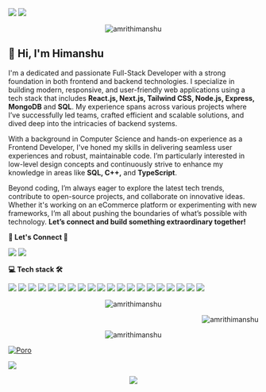 



  
  
  
 <!-- <p align="center"> -->

  <img src="https://readme-typing-svg.demolab.com/?lines=MERN+Stack+Developer||UI+Developer;React.JS+Developer+From+🇮🇳&font=Fira%20Code&center=true&width=700&height=50&weight=1100&size=32&duration=2000&pause=2000"> 

  <img src="https://user-images.githubusercontent.com/73097560/115834477-dbab4500-a447-11eb-908a-139a6edaec5c.gif">
<p align="center"> <img src="https://komarev.com/ghpvc/?username=amrithimanshu&label=Profile%20views&color=0e75b6&style=flat" alt="amrithimanshu " /> </p>

## 👋 Hi, I'm Himanshu

I'm a dedicated and passionate Full-Stack Developer with a strong foundation in both frontend and backend technologies. I specialize in building modern, responsive, and user-friendly web applications using a tech stack that includes **React.js, Next.js, Tailwind CSS, Node.js, Express, MongoDB** and **SQL**. My experience spans across various projects where I’ve successfully led teams, crafted efficient and scalable solutions, and dived deep into the intricacies of backend systems.

With a background in Computer Science and hands-on experience as a Frontend Developer, I've honed my skills in delivering seamless user experiences and robust, maintainable code. I’m particularly interested in low-level design concepts and continuously strive to enhance my knowledge in areas like **SQL, C++,** and **TypeScript**.

Beyond coding, I’m always eager to explore the latest tech trends, contribute to open-source projects, and collaborate on innovative ideas. Whether it's working on an eCommerce platform or experimenting with new frameworks, I’m all about pushing the boundaries of what’s possible with technology. **Let’s connect and build something extraordinary together!**

      
   
  **<p align="left">  👥 Let's Connect 🤝  </p>**

<a href="https://www.linkedin.com/in/himanshu-s-243654205" target="_blank"><img src="https://img.shields.io/badge/-LinkedIn-%230077B5?style=for-the-badge&logo=linkedin&logoColor=white" target="_blank"></a></a> <a href = "mailto:himanshukumaramrit41855@gmail.com"><img src="https://img.shields.io/badge/Gmail-D14836?style=for-the-badge&logo=gmail&logoColor=white" target="_blank"></a>


**<p align="left">  💻 Tech stack 🛠 </p>**

<div align="left"> 
  <img src="https://img.shields.io/badge/React-20232A?style=for-the-badge&logo=react&logoColor=61DAFB"> 
    <img src="https://img.shields.io/badge/next.js-20232A?style=for-the-badge&logo=react&logoColor=000000"> 
    <img src="https://img.shields.io/badge/JavaScript-323330?style=for-the-badge&logo=javascript&logoColor=F7DF1E">
      <img src="https://img.shields.io/badge/typescript-323330?style=for-the-badge&logo=javascript&logoColor=3178C6">
   <img src="https://img.shields.io/badge/c++-CC6699?style=for-the-badge&logo=cpp&logoColor=white"> 
 <img src="https://img.shields.io/badge/Node.js-339933?style=for-the-badge&logo=nodedotjs&logoColor=white"> 
  <img src="https://img.shields.io/badge/Express.js-000000?style=for-the-badge&logo=express&logoColor=white">
  <img src="https://img.shields.io/badge/MongoDB-4EA94B?style=for-the-badge&logo=mongodb&logoColor=white">
   <img src="https://img.shields.io/badge/SQL-CC6699?style=for-the-badge&logo=sql&logoColor=white"> 
  <img src="https://img.shields.io/badge/Bootstrap-563D7C?style=for-the-badge&logo=bootstrap&logoColor=white">
  <img src="https://img.shields.io/badge/HTML5-E34F26?style=for-the-badge&logo=html5&logoColor=white"> 
  <img src="https://img.shields.io/badge/CSS3-1572B6?style=for-the-badge&logo=css3&logoColor=white"> 
    <img src="https://img.shields.io/badge/tailwindcss-323330?style=for-the-badge&logo=javascript&logoColor=06B6D4">
   <img src="https://img.shields.io/badge/redux-CC6699?style=for-the-badge&logo=redux&logoColor=white"> 
<!--   <img src="https://img.shields.io/badge/Webpack-8DD6F9?style=for-the-badge&logo=Webpack&logoColor=white"> -->
<img src="https://img.shields.io/badge/GIT-E44C30?style=for-the-badge&logo=git&logoColor=white">
  <img src="https://img.shields.io/badge/GITHUB-E44C30?style=for-the-badge&logo=github&logoColor=white">
  <img src="https://img.shields.io/badge/Postman-F24E1E?style=for-the-badge&logo=postman&logoColor=white">
 <img src="https://img.shields.io/badge/Figma-F24E1E?style=for-the-badge&logo=figma&logoColor=white">
  <img src="https://img.shields.io/badge/Docker-F24E1E?style=for-the-badge&logo=docker&logoColor=white">
<img src="https://img.shields.io/badge/VSCode-0078D4?style=for-the-badge&logo=visual%20studio%20code&logoColor=white"> 
</div>


<div align="center">
  <p><img align="center" src="https://github-readme-streak-stats.herokuapp.com/?user=amrithimanshu&" alt="amrithimanshu" /></p>
<p>&nbsp;<img align="right" src="https://github-readme-stats.vercel.app/api?username=amrithimanshu&show_icons=true&locale=en" alt="amrithimanshu" /></p>
  <p><img align="center" src="https://github-readme-stats.vercel.app/api/top-langs?username=amrithimanshu&show_icons=true&locale=en&layout=compact" alt="amrithimanshu" /></p>
</div>

<div align="center">
<!-- <p><img align="left" src="https://github-readme-streak-stats.herokuapp.com/?user=amrithimanshu&" alt="amrithimanshu" /></p> -->
</div>

 
[![Poro](https://i0.wp.com/graficus.com/wp-content/uploads/2021/06/Portfolio-header.jpg?fit=2120%2C639&ssl=1)](https://new-portfolio-sage-beta.vercel.app/)

<img src="https://user-images.githubusercontent.com/73097560/115834477-dbab4500-a447-11eb-908a-139a6edaec5c.gif">

<p align="center"> <img src="https://readme-typing-svg.demolab.com/?lines=Thank+you+for+visiting+😊;Leave+a+⭐,+If+you+like+😊&font=Fira%20Code&center=true&width=600&height=60&weight=1100&size=35&duration=2000&pause=2000">
